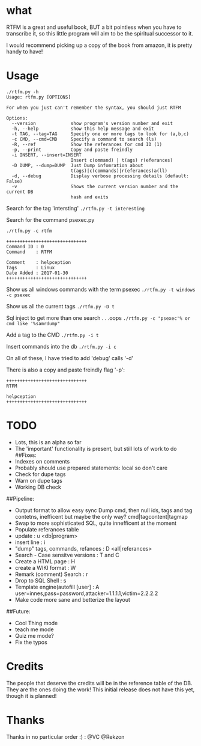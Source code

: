 #  what 
RTFM is a great and useful book, BUT a bit pointless when you have to transcribe it, so this little program will aim to be the spiritual successor to it.

I would recommend picking up a copy of the book from amazon, it is pretty handy to have!

# Usage 
```
./rtfm.py -h 
Usage: rtfm.py [OPTIONS]

For when you just can't remember the syntax, you should just RTFM

Options:
  --version             show program's version number and exit
  -h, --help            show this help message and exit
  -t TAG, --tag=TAG     Specify one or more tags to look for (a,b,c)
  -c CMD, --cmd=CMD     Specify a command to search (ls)
  -R, --ref             Show the referances for cmd ID (1)
  -p, --print           Copy and paste freindly
  -i INSERT, --insert=INSERT
                        Insert c(ommand) | t(ags) r(eferances)
  -D DUMP, --dump=DUMP  Just Dump infomration about
                        t(ags)|c(commands)|r(eferances)a(ll)
  -d, --debug           Display verbose processing details (default: False)
  -v                    Shows the current version number and the current DB
                        hash and exits
```

Search for the tag 'intersting'
`./rtfm.py -t interesting`


Search for the command psexec.py
```
./rtfm.py -c rtfm

++++++++++++++++++++++++++++++
Command ID : 0
Command    : RTFM

Comment    : helpception
Tags       : Linux
Date Added : 2017-01-30
++++++++++++++++++++++++++++++
```
Show us all windows commands with the term psexec
`./rtfm.py -t windows -c psexec`

Show us all the current tags
`./rtfm.py -D t`

Sql inject to get more than one search . . .oops
`./rtfm.py -c "psexec'% or cmd like '%samrdump"`


Add a tag to the CMD
`./rtfm.py -i t`


Insert commands into the db
`./rtfm.py -i c`

On all of these, I have tried to add 'debug' calls '-d'

There is also a copy and paste freindly flag '-p':
```
++++++++++++++++++++++++++++++
RTFM

helpception
++++++++++++++++++++++++++++++
```
# TODO 
 * Lots, this is an alpha so far
 * The 'important' functionality is present, but still lots of work to do
##Fixes:
  * Indexes on comments
  * Probably should use prepared statements: local so don't care
  * Check for dupe tags
  * Warn on dupe tags
  * Working DB check

##Pipeline:
  * Output format to allow easy sync
     Dump cmd, then null ids, tags and tag contetns, inefficent but maybe the only way?
     cmd|tagcontent|tagmap
  * Swap to more sophisticated SQL, quite innefficent at the moment
  * Populate referances table
  * update                   : u <db|program>
  * insert line               : i <Referance>
  * "dump" tags, commands, refances : D <all|referances>
  * Search - Case sensitve versions : T and C 
  * Create a HTML page           : H
  * create a WIKI format           : W
  * Remark (comment)  Search          : r
  * Drop to SQL Shell               : s
  * Template engine(autofill [user] : A user=innes,pass=password,attacker=1.1.1.1,victim=2.2.2.2
  * Make code more sane and betterize the layout 

##Future:
  * Cool Thing mode
  * teach me mode
  * Quiz me mode? 
  * Fix the typos

# Credits 
The people that deserve the credits will be in the reference table of the DB. They are the ones doing the work!
This initial release does not have this yet, though it is planned!

# Thanks
Thanks in no particular order :) : 
@VC
@Rekzon
